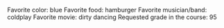 Favorite color: blue
Favorite food: hamburger
Favorite musician/band: coldplay
Favorite movie: dirty dancing
Requested grade in the course: 95
